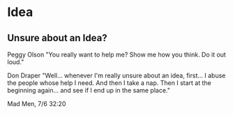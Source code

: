 # Idea

## Unsure about an Idea?

Peggy Olson "You really want to help me? Show me how you think. Do it out loud."

Don Draper "Well... whenever I'm really unsure about an idea, first... I abuse the people whose help I need. And then I take a nap. Then I start at the beginning again... and see if I end up in the same place."

Mad Men, 7/6 32:20
